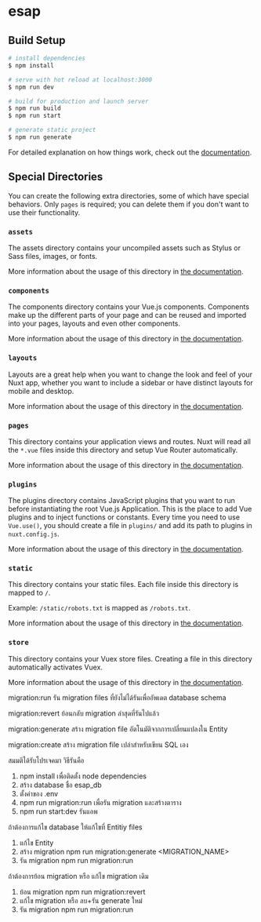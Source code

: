 # esap

## Build Setup

```bash
# install dependencies
$ npm install

# serve with hot reload at localhost:3000
$ npm run dev

# build for production and launch server
$ npm run build
$ npm run start

# generate static project
$ npm run generate
```

For detailed explanation on how things work, check out the [documentation](https://nuxtjs.org).

## Special Directories

You can create the following extra directories, some of which have special behaviors. Only `pages` is required; you can delete them if you don't want to use their functionality.

### `assets`

The assets directory contains your uncompiled assets such as Stylus or Sass files, images, or fonts.

More information about the usage of this directory in [the documentation](https://nuxtjs.org/docs/2.x/directory-structure/assets).

### `components`

The components directory contains your Vue.js components. Components make up the different parts of your page and can be reused and imported into your pages, layouts and even other components.

More information about the usage of this directory in [the documentation](https://nuxtjs.org/docs/2.x/directory-structure/components).

### `layouts`

Layouts are a great help when you want to change the look and feel of your Nuxt app, whether you want to include a sidebar or have distinct layouts for mobile and desktop.

More information about the usage of this directory in [the documentation](https://nuxtjs.org/docs/2.x/directory-structure/layouts).


### `pages`

This directory contains your application views and routes. Nuxt will read all the `*.vue` files inside this directory and setup Vue Router automatically.

More information about the usage of this directory in [the documentation](https://nuxtjs.org/docs/2.x/get-started/routing).

### `plugins`

The plugins directory contains JavaScript plugins that you want to run before instantiating the root Vue.js Application. This is the place to add Vue plugins and to inject functions or constants. Every time you need to use `Vue.use()`, you should create a file in `plugins/` and add its path to plugins in `nuxt.config.js`.

More information about the usage of this directory in [the documentation](https://nuxtjs.org/docs/2.x/directory-structure/plugins).

### `static`

This directory contains your static files. Each file inside this directory is mapped to `/`.

Example: `/static/robots.txt` is mapped as `/robots.txt`.

More information about the usage of this directory in [the documentation](https://nuxtjs.org/docs/2.x/directory-structure/static).

### `store`

This directory contains your Vuex store files. Creating a file in this directory automatically activates Vuex.

More information about the usage of this directory in [the documentation](https://nuxtjs.org/docs/2.x/directory-structure/store).


migration:run
รัน migration files ที่ยังไม่ได้รันเพื่ออัพเดต database schema

migration:revert
ย้อนกลับ migration ล่าสุดที่รันไปแล้ว

migration:generate
สร้าง migration file อัตโนมัติจากการเปลี่ยนแปลงใน Entity

migration:create
สร้าง migration file เปล่าสำหรับเขียน SQL เอง

สมมติได้รับโปรเจคมา วิธีรันคือ 
1. npm install เพื่อติดตั้ง node dependencies
2. สร้าง database ชื่อ esap_db
3. ตั้งค่าของ .env
4. npm run migration:run เพื่อรัน migration และสร้างตาราง
5. npm run start:dev รันแอพ

ถ้าต้องการแก้ไข database ให้แก้ไขที่ Entitiy files
1. แก้ไข Entity
2. สร้าง migration 
npm run migration:generate <MIGRATION_NAME>
3. รัน migration
npm run migration:run

ถ้าต้องการย้อน migration หรือ แก้ไข migration เดิม
1. ย้อน migration 
npm run migration:revert
2. แก้ไข migration หรือ ลบ+รัน generate ใหม่
3. รัน migration
npm run migration:run

